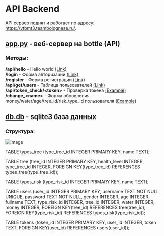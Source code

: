# API Backend
API сервер поднят и работает по адресу: https://vtbmt3.teambolognese.ru/.

## [app.py](app.py) - веб-сервер на bottle (API)
### Методы:<br>
<b>/api/hello</b> - Hello world [(Link)](https://vtbmt3.teambolognese.ru/api/hello)
<br><b>/login</b> - Форма авторизации [(Link)](https://vtbmt3.teambolognese.ru/login)
<br><b>/register</b> - Форма регистрации [(Link)](https://vtbmt3.teambolognese.ru/register)
<br><b>/api/get/users</b> - Таблица пользователей [(Link)](https://vtbmt3.teambolognese.ru/api/get/users)
<br><b>/api/token_check/&lt;token&gt;</b> - Проверка токена [(Example)](https://vtbmt3.teambolognese.ru/api/token_check/3fdabf52ca2e83fc72816877bc4f197d635a1477ea56b213ae403c644cd133aa)
<br><b>/change_&lt;name&gt;</b> - Форма обновления money/water/age/tree_id/risk_type_id пользователя [(Example)](https://vtbmt3.teambolognese.ru/change_money)

## [db.db](db.db) - sqlite3 база данных
### Структура:

![image](https://user-images.githubusercontent.com/47640060/136656790-da729cfd-ea7c-401c-96d8-902b57d54c74.png)

TABLE types_tree (type_tree_id INTEGER PRIMARY KEY, name TEXT);

TABLE tree (tree_id INTEGER PRIMARY KEY, health_level INTEGER, type_tree_id INTEGER, FOREIGN KEY(type_tree_id) REFERENCES types_tree(type_tree_id));

TABLE types_risk (type_risk_id INTEGER PRIMARY KEY, name TEXT);

TABLE users (user_id INTEGER PRIMARY KEY, username TEXT NOT NULL UNIQUE, password TEXT NOT NULL, gender INTEGER, age INTEGER, fullname TEXT, type_risk_id INTEGER, tree_id INTEGER, water INTEGER, money INTEGER, FOREIGN KEY(tree_id) REFERENCES tree(tree_id), FOREIGN KEY(type_risk_id) REFERENCES types_risk(type_risk_id));

TABLE tokens (token_id INTEGER PRIMARY KEY, user_id INTEGER, token TEXT, FOREIGN KEY(user_id) REFERENCES users(user_id));
